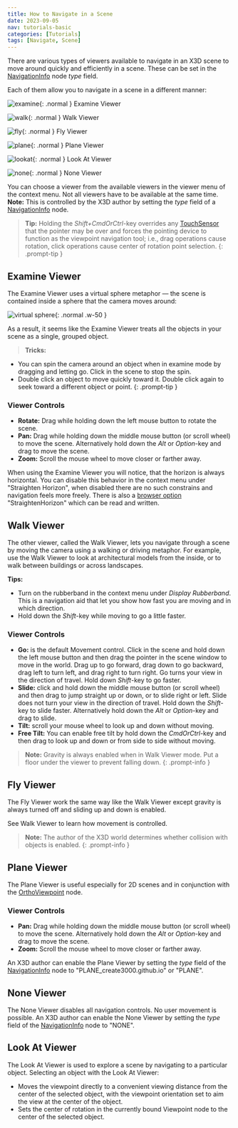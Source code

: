 ```yaml
---
title: How to Navigate in a Scene
date: 2023-09-05
nav: tutorials-basic
categories: [Tutorials]
tags: [Navigate, Scene]
---
```

There are various types of viewers available to navigate in an X3D scene to move around quickly and efficiently in a scene. These can be set in the [NavigationInfo](/x_ite/components/navigation/navigationinfo/) node *type* field.

Each of them allow you to navigate in a scene in a different manner:

![examine](https://create3000.github.io/media/tutorials/images/examine.png){: .normal }
Examine Viewer

![walk](https://create3000.github.io/media/tutorials/images/walk.png){: .normal }
Walk Viewer

![fly](https://create3000.github.io/media/tutorials/images/fly.png){: .normal }
Fly Viewer

![plane](https://create3000.github.io/media/tutorials/images/plane.png){: .normal }
Plane Viewer

![lookat](https://create3000.github.io/media/tutorials/images/lookat.png){: .normal }
Look At Viewer

![none](https://create3000.github.io/media/tutorials/images/none.png){: .normal }
None Viewer

You can choose a viewer from the available viewers in the viewer menu of the context menu. Not all viewers have to be available at the same time. **Note:** This is controlled by the X3D author by setting the *type* field of a [NavigationInfo](/x_ite/components/navigation/navigationinfo/) node.

>**Tip:** Holding the *Shift+CmdOrCtrl*-key overrides any [TouchSensor](/x_ite/components/pointingdevicesensor/touchsensor/) that the pointer may be over and forces the pointing device to function as the viewpoint navigation tool; i.e., drag operations cause rotation, click operations cause center of rotation point selection.
{: .prompt-tip }

## Examine Viewer

The Examine Viewer uses a virtual sphere metaphor — the scene is contained inside a sphere that the camera moves around:

![virtual sphere](https://create3000.github.io/media/tutorials/images/virtual-sphere.png){: .normal .w-50 }

As a result, it seems like the Examine Viewer treats all the objects in your scene as a single, grouped object.

>**Tricks:**
- You can spin the camera around an object when in examine mode by dragging and letting go. Click in the scene to stop the spin.
- Double click an object to move quickly toward it. Double click again to seek toward a different object or point.
{: .prompt-tip }

### Viewer Controls

- **Rotate:** Drag while holding down the left mouse button to rotate the scene.
- **Pan:** Drag while holding down the middle mouse button (or scroll wheel) to move the scene. Alternatively hold down the *Alt* or *Option*-key and drag to move the scene.
- **Zoom:** Scroll the mouse wheel to move closer or farther away.

When using the Examine Viewer you will notice, that the horizon is always horizontal. You can disable this behavior in the context menu under "Straighten Horizon", when disabled there are no such constrains and navigation feels more freely. There is also a [browser option](/x_ite/reference/browser-services/#browser-options) "StraightenHorizon" which can be read and written.

## Walk Viewer

The other viewer, called the Walk Viewer, lets you navigate through a scene by moving the camera using a walking or driving metaphor. For example, use the Walk Viewer to look at architectural models from the inside, or to walk between buildings or across landscapes.

**Tips:**

- Turn on the rubberband in the context menu under *Display Rubberband*. This is a navigation aid that let you show how fast you are moving and in which direction.
- Hold down the *Shift*-key while moving to go a little faster.

### Viewer Controls

- **Go:** is the default Movement control. Click in the scene and hold down the left mouse button and then drag the pointer in the scene window to move in the world. Drag up to go forward, drag down to go backward, drag left to turn left, and drag right to turn right. Go turns your view in the direction of travel. Hold down *Shift*-key to go faster.
- **Slide:** click and hold down the middle mouse button (or scroll wheel) and then drag to jump straight up or down, or to slide right or left. Slide does not turn your view in the direction of travel. Hold down the *Shift*-key to slide faster. Alternatively hold down the *Alt* or *Option*-key and drag to slide.
- **Tilt:** scroll your mouse wheel to look up and down without moving.
- **Free Tilt:** You can enable free tilt by hold down the *CmdOrCtrl*-key and then drag to look up and down or from side to side without moving.

>**Note:** Gravity is always enabled when in Walk Viewer mode. Put a floor under the viewer to prevent falling down.
{: .prompt-info }

## Fly Viewer

The Fly Viewer work the same way like the Walk Viewer except gravity is always turned off and sliding up and down is enabled.

See Walk Viewer to learn how movement is controlled.

>**Note:** The author of the X3D world determines whether collision with objects is enabled.
{: .prompt-info }

## Plane Viewer

The Plane Viewer is useful especially for 2D scenes and in conjunction with the [OrthoViewpoint](/x_ite/components/navigation/orthoviewpoint/) node.

### Viewer Controls

- **Pan:** Drag while holding down the middle mouse button (or scroll wheel) to move the scene. Alternatively hold down the *Alt* or *Option*-key and drag to move the scene.
- **Zoom:** Scroll the mouse wheel to move closer or farther away.

An X3D author can enable the Plane Viewer by setting the *type* field of the [NavigationInfo](/x_ite/components/navigation/navigationinfo/) node to "PLANE_create3000.github.io" or "PLANE".

## None Viewer

The None Viewer disables all navigation controls. No user movement is possible. An X3D author can enable the None Viewer by setting the *type* field of the [NavigationInfo](/x_ite/components/navigation/navigationinfo/) node to "NONE".

## Look At Viewer

The Look At Viewer is used to explore a scene by navigating to a particular object. Selecting an object with the Look At Viewer:

- Moves the viewpoint directly to a convenient viewing distance from the center of the selected object, with the viewpoint orientation set to aim the view at the center of the object.
- Sets the center of rotation in the currently bound Viewpoint node to the center of the selected object.

